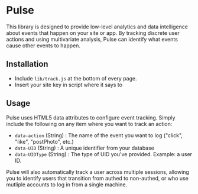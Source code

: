 # Pulse

This library is designed to provide low-level analytics and data intelligence about events that happen on your site or app. By tracking discrete user actions and using multivariate analysis, Pulse can identify what events cause other events to happen.

## Installation

- Include `lib/track.js` at the bottom of every page.
- Insert your site key in script where it says to

## Usage

Pulse uses HTML5 data attributes to configure event tracking. Simply include the following on any item where you want to track an action:

- `data-action` (String) : The name of the event you want to log ("click", "like", "postPhoto", etc.)
- `data-UID` (String) : A unique identifier from your database
- `data-UIDType` (String) : The type of UID you've provided. Example: a user ID.

Pulse will also automatically track a user across multiple sessions, allowing you to identify users that transition from authed to non-authed, or who use mutliple accounts to log in from a single machine.

